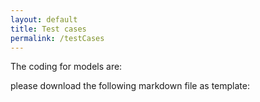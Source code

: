 ```yaml
---
layout: default
title: Test cases
permalink: /testCases
---
```


The coding for models are:

please download the following markdown file as template: 